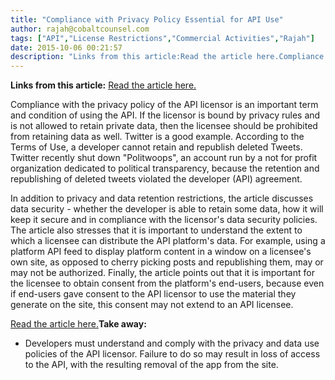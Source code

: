 ```yaml
---
title: "Compliance with Privacy Policy Essential for API Use"
author: rajah@cobaltcounsel.com
tags: ["API","License Restrictions","Commercial Activities","Rajah"]
date: 2015-10-06 00:21:57
description: "Links from this article:Read the article here.Compliance with the privacy policy of the API licensor is an important term and condition of using the API. If..."
---
```


**Links from this article:**
[Read the article here.](https://bol.bna.com/best-practices-in-collecting-and-using-social-data/)

Compliance with the privacy policy of the API licensor is an important term and condition of using the API. If the licensor is bound by privacy rules and is not allowed to retain private data, then the licensee should be prohibited from retaining data as well. Twitter is a good example. According to the Terms of Use, a developer cannot retain and republish deleted Tweets. Twitter recently shut down "Politwoops", an account run by a not for profit organization dedicated to political transparency, because the retention and republishing of deleted tweets violated the developer (API) agreement.

In addition to privacy and data retention restrictions, the article discusses data security - whether the developer is able to retain some data, how it will keep it secure and in compliance with the licensor's data security policies. The article also stresses that it is important to understand the extent to which a licensee can distribute the API platform's data. For example, using a platform API feed to display platform content in a window on a licensee's own site, as opposed to cherry picking posts and republishing them, may or may not be authorized. Finally, the article points out that it is important for the licensee to obtain consent from the platform's end-users, because even if end-users gave consent to the API licensor to use the material they generate on the site, this consent may not extend to an API licensee.

[Read the article here.](https://bol.bna.com/best-practices-in-collecting-and-using-social-data/)**Take away:**
- Developers must understand and comply with the privacy and data use policies of the API licensor. Failure to do so may result in loss of access to the API, with the resulting removal of the app from the site.